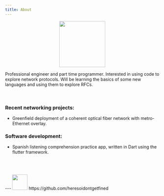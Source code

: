 ```yaml
---
title: About
---
```

<div align="center"><img class="avatar" src='/images/15604993.jpeg' height='150' width='150'></div>

Professional engineer and part time programmer. Interested in using code to explore network protocols. Will be learning the basics of some new languages and using them to explore RFCs. <br><br><br>




### Recent networking projects:
- Greenfield deployment of a coherent optical fiber network with metro-Ethernet overlay.

### Software development:
- Spanish listening comprehension practice app, written in Dart using the flutter framework.
<br>
<br>
<br>
---
<img src='../images/github-mark.svg' height='50' width='50'> https://github.com/heresoidontgetfined
